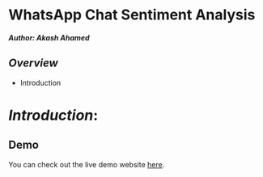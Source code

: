 # WhatsApp Chat Sentiment Analysis
##### *Author:* Akash Ahamed

## *Overview*
- Introduction

# *Introduction*:

## Demo
You can check out the live demo website [here](https://github.com/pankajkanani/whatsapp-link).
